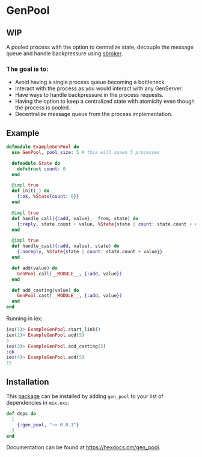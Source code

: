 # GenPool

## WIP

A pooled process with the option to centralize state, decouple the message queue and handle backpressure using [sbroker](https://github.com/fishcakez/sbroker).

### The goal is to:

- Avoid having a single process queue becoming a bottleneck.
- Interact with the process as you would interact with any GenServer.
- Have ways to handle backpressure in the process requests.
- Having the option to keep a centralized state with atomicity even though the process is pooled.
- Decentralize message queue from the process implementation.

## Example

```Elixir
defmodule ExampleGenPool do
  use GenPool, pool_size: 5 # this will spawn 5 processes

  defmodule State do
    defstruct count: 0
  end

  @impl true
  def init(_) do
    {:ok, %State{count: 0}}
  end

  @impl true
  def handle_call({:add, value}, _from, state) do
    {:reply, state.count + value, %State{state | count: state.count + value}}
  end

  @impl true
  def handle_cast({:add, value}, state) do
    {:noreply, %State{state | count: state.count + value}}
  end

  def add(value) do
    GenPool.call(__MODULE__, {:add, value})
  end

  def add_casting(value) do
    GenPool.cast(__MODULE__, {:add, value})
  end
end
```

Running in iex:

```Elixir
iex(1)> ExampleGenPool.start_link()
iex(2)> ExampleGenPool.add(5)
5
iex(3)> ExampleGenPool.add_casting(5)
:ok
iex(4)> ExampleGenPool.add(5)
15
```

## Installation

This [package](https://hex.pm/packages/gen_pool) can be installed by adding `gen_pool` to your list of dependencies in `mix.exs`:

```elixir
def deps do
  [
    {:gen_pool, "~> 0.0.1"}
  ]
end
```

Documentation can be found at <https://hexdocs.pm/gen_pool>.

